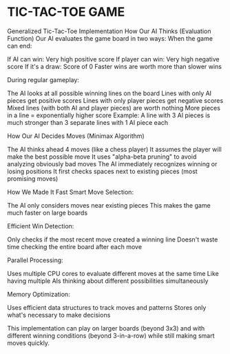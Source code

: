 # TIC-TAC-TOE GAME

Generalized Tic-Tac-Toe Implementation
How Our AI Thinks (Evaluation Function)
Our AI evaluates the game board in two ways:
When the game can end:

If AI can win: Very high positive score
If player can win: Very high negative score
If it's a draw: Score of 0
Faster wins are worth more than slower wins

During regular gameplay:

The AI looks at all possible winning lines on the board
Lines with only AI pieces get positive scores
Lines with only player pieces get negative scores
Mixed lines (with both AI and player pieces) are worth nothing
More pieces in a line = exponentially higher score
Example: A line with 3 AI pieces is much stronger than 3 separate lines with 1 AI piece each

How Our AI Decides Moves (Minimax Algorithm)

The AI thinks ahead 4 moves (like a chess player)
It assumes the player will make the best possible move
It uses "alpha-beta pruning" to avoid analyzing obviously bad moves
The AI immediately recognizes winning or losing positions
It first checks spaces next to existing pieces (most promising moves)

How We Made It Fast
Smart Move Selection:

The AI only considers moves near existing pieces
This makes the game much faster on large boards

Efficient Win Detection:

Only checks if the most recent move created a winning line
Doesn't waste time checking the entire board after each move

Parallel Processing:

Uses multiple CPU cores to evaluate different moves at the same time
Like having multiple AIs thinking about different possibilities simultaneously

Memory Optimization:

Uses efficient data structures to track moves and patterns
Stores only what's necessary to make decisions

This implementation can play on larger boards (beyond 3x3) and with different winning conditions (beyond 3-in-a-row) while still making smart moves quickly.
